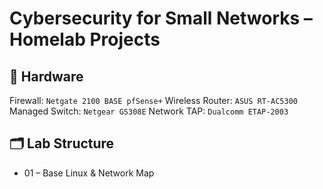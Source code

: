 # Cybersecurity for Small Networks – Homelab Projects
<!--
This repository documents my hands-on labs and configurations from working through the book **_Cybersecurity for Small Networks_ by Seth Enoka** (No Starch Press, 2022). These labs simulate real-world small-office/home-office (SOHO) environments and are designed to develop practical network defense skills.

## 📚 What's Inside

Each folder corresponds to a chapter and contains:
- ✅ Lab goals
- 🔧 Configurations and scripts
- 📸 Diagrams or screenshots
- 🧠 Lessons learned
-->
## 🧰 Hardware
Firewall: `Netgate 2100 BASE pfSense+`
Wireless Router: `ASUS RT-AC5300`
Managed Switch: `Netgear GS308E`
Network TAP: `Dualcomm ETAP-2003`

## 🗂 Lab Structure

- 01 – Base Linux & Network Map
<!--
- 02 – Network Segmentation
- 03 – Firewall Configuration
- 04 – Wireless Security
- 05 – VPN Setup
- 06 – Squid Proxy
- 07 – Ad Blocking
- 08 – Malware Prevention
- 09 – Data Backup
- 10 – Network Monitoring
- 11 – User Security Tips

## 💼 Resume Highlight

**Cybersecurity for Small Networks – Home Lab**  
- Deployed segmented lab network using pfSense, Squid, VPN, and IDS/IPS tools  
- Configured ad-blocking DNS, Linux system hardening, and malware detection  
- Fully documented with lab writeups, diagrams, and lessons in public GitHub repository

GitHub: `github.com/yourusername/cybersecurity-for-small-networks-homelab`
-->
